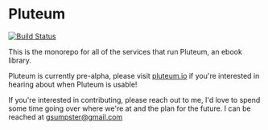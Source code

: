 # Pluteum

[![Build Status](https://drone.georgewilli.am/api/badges/pluteum/pluteum/status.svg)](https://drone.georgewilli.am/pluteum/pluteum)

This is the monorepo for all of the services that run Pluteum, an ebook library.

Pluteum is currently pre-alpha, please visit [pluteum.io](https://pluteum.io) if you're interested in hearing about when Pluteum is usable!

If you're interested in contributing, please reach out to me, I'd love to spend some time going over where we're at and the plan for the future. I can be reached at [gsumpster@gmail.com](mailto:gsumpster@gmail.com)
